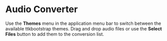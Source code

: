 # Audio Converter

Use the **Themes** menu in the application menu bar to switch between the
available ttkbootstrap themes. Drag and drop audio files or use the **Select
Files** button to add them to the conversion list.
